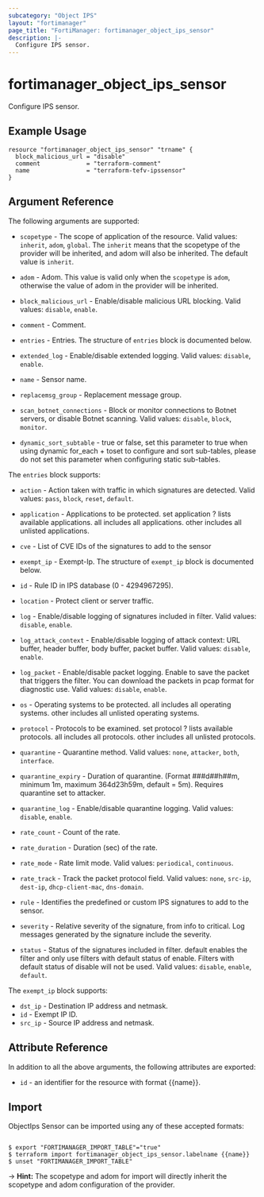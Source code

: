 ```yaml
---
subcategory: "Object IPS"
layout: "fortimanager"
page_title: "FortiManager: fortimanager_object_ips_sensor"
description: |-
  Configure IPS sensor.
---
```


# fortimanager_object_ips_sensor
Configure IPS sensor.

## Example Usage

```hcl
resource "fortimanager_object_ips_sensor" "trname" {
  block_malicious_url = "disable"
  comment             = "terraform-comment"
  name                = "terraform-tefv-ipssensor"
}
```

## Argument Reference


The following arguments are supported:

* `scopetype` - The scope of application of the resource. Valid values: `inherit`, `adom`, `global`. The `inherit` means that the scopetype of the provider will be inherited, and adom will also be inherited. The default value is `inherit`.
* `adom` - Adom. This value is valid only when the `scopetype` is `adom`, otherwise the value of adom in the provider will be inherited.

* `block_malicious_url` - Enable/disable malicious URL blocking. Valid values: `disable`, `enable`.

* `comment` - Comment.
* `entries` - Entries. The structure of `entries` block is documented below.
* `extended_log` - Enable/disable extended logging. Valid values: `disable`, `enable`.

* `name` - Sensor name.
* `replacemsg_group` - Replacement message group.
* `scan_botnet_connections` - Block or monitor connections to Botnet servers, or disable Botnet scanning. Valid values: `disable`, `block`, `monitor`.

* `dynamic_sort_subtable` - true or false, set this parameter to true when using dynamic for_each + toset to configure and sort sub-tables, please do not set this parameter when configuring static sub-tables.

The `entries` block supports:

* `action` - Action taken with traffic in which signatures are detected. Valid values: `pass`, `block`, `reset`, `default`.

* `application` - Applications to be protected. set application ? lists available applications. all includes all applications. other includes all unlisted applications.
* `cve` - List of CVE IDs of the signatures to add to the sensor
* `exempt_ip` - Exempt-Ip. The structure of `exempt_ip` block is documented below.
* `id` - Rule ID in IPS database (0 - 4294967295).
* `location` - Protect client or server traffic.
* `log` - Enable/disable logging of signatures included in filter. Valid values: `disable`, `enable`.

* `log_attack_context` - Enable/disable logging of attack context: URL buffer, header buffer, body buffer, packet buffer. Valid values: `disable`, `enable`.

* `log_packet` - Enable/disable packet logging. Enable to save the packet that triggers the filter. You can download the packets in pcap format for diagnostic use. Valid values: `disable`, `enable`.

* `os` - Operating systems to be protected.  all includes all operating systems. other includes all unlisted operating systems.
* `protocol` - Protocols to be examined. set protocol ? lists available protocols. all includes all protocols. other includes all unlisted protocols.
* `quarantine` - Quarantine method. Valid values: `none`, `attacker`, `both`, `interface`.

* `quarantine_expiry` - Duration of quarantine. (Format ###d##h##m, minimum 1m, maximum 364d23h59m, default = 5m). Requires quarantine set to attacker.
* `quarantine_log` - Enable/disable quarantine logging. Valid values: `disable`, `enable`.

* `rate_count` - Count of the rate.
* `rate_duration` - Duration (sec) of the rate.
* `rate_mode` - Rate limit mode. Valid values: `periodical`, `continuous`.

* `rate_track` - Track the packet protocol field. Valid values: `none`, `src-ip`, `dest-ip`, `dhcp-client-mac`, `dns-domain`.

* `rule` - Identifies the predefined or custom IPS signatures to add to the sensor.
* `severity` - Relative severity of the signature, from info to critical. Log messages generated by the signature include the severity.
* `status` - Status of the signatures included in filter. default enables the filter and only use filters with default status of enable. Filters with default status of disable will not be used. Valid values: `disable`, `enable`, `default`.


The `exempt_ip` block supports:

* `dst_ip` - Destination IP address and netmask.
* `id` - Exempt IP ID.
* `src_ip` - Source IP address and netmask.


## Attribute Reference

In addition to all the above arguments, the following attributes are exported:
* `id` - an identifier for the resource with format {{name}}.

## Import

ObjectIps Sensor can be imported using any of these accepted formats:
```

$ export "FORTIMANAGER_IMPORT_TABLE"="true"
$ terraform import fortimanager_object_ips_sensor.labelname {{name}}
$ unset "FORTIMANAGER_IMPORT_TABLE"
```
-> **Hint:** The scopetype and adom for import will directly inherit the scopetype and adom configuration of the provider.
